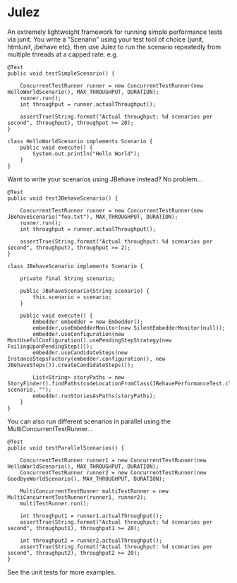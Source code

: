 # Julez

An extremely lightweight framework for running simple performance tests via junit.
You write a "Scenario" using your test tool of choice (junit, htmlunit, jbehave etc), 
then use Julez to run the scenario repeatedly from multiple threads at a capped rate. e.g.

	@Test
	public void testSimpleScenario() {
	
	    ConcurrentTestRunner runner = new ConcurrentTestRunner(new HelloWorldScenario(), MAX_THROUGHPUT, DURATION);
	    runner.run();
	    int throughput = runner.actualThroughput();
	    
	    assertTrue(String.format("Actual throughput: %d scenarios per second", throughput), throughput >= 20);
	}
	
	class HelloWorldScenario implements Scenario {
	    public void execute() {
	        System.out.println("Hello World");
	    }
	}

Want to write your scenarios using JBehave instead? No problem...

	@Test
	public void testJBehaveScenario() {
	
	    ConcurrentTestRunner runner = new ConcurrentTestRunner(new JBehaveScenario("foo.txt"), MAX_THROUGHPUT, DURATION);
	    runner.run();
	    int throughput = runner.actualThroughput();
	    
	    assertTrue(String.format("Actual throughput: %d scenarios per second", throughput), throughput >= 2);
	}
	
    class JBehaveScenario implements Scenario {

        private final String scenario;

        public JBehaveScenario(String scenario) {
            this.scenario = scenario;
        }

        public void execute() {
			Embedder embedder = new Embedder();
            embedder.useEmbedderMonitor(new SilentEmbedderMonitor(null));
            embedder.useConfiguration(new MostUsefulConfiguration().usePendingStepStrategy(new FailingUponPendingStep()));
            embedder.useCandidateSteps(new InstanceStepsFactory(embedder.configuration(), new JBehaveSteps()).createCandidateSteps());

            List<String> storyPaths = new StoryFinder().findPaths(codeLocationFromClass(JBehavePerformanceTest.class), scenario, "");
            embedder.runStoriesAsPaths(storyPaths);           
        }
    }	

You can also run different scenarios in parallel using the MultiConcurrentTestRunner... 

	@Test
	public void testParallelScenarios() {
	
	    ConcurrentTestRunner runner1 = new ConcurrentTestRunner(new HelloWorldScenario(), MAX_THROUGHPUT, DURATION);
	    ConcurrentTestRunner runner2 = new ConcurrentTestRunner(new GoodbyeWorldScenario(), MAX_THROUGHPUT, DURATION);
	
	    MultiConcurrentTestRunner multiTestRunner = new MultiConcurrentTestRunner(runner1, runner2);
	    multiTestRunner.run();
	
	    int throughput1 = runner1.actualThroughput();
	    assertTrue(String.format("Actual throughput: %d scenarios per second", throughput1), throughput1 >= 20);
	    
	    int throughput2 = runner2.actualThroughput();
	    assertTrue(String.format("Actual throughput: %d scenarios per second", throughput2), throughput2 >= 20);
	}

See the unit tests for more examples.
